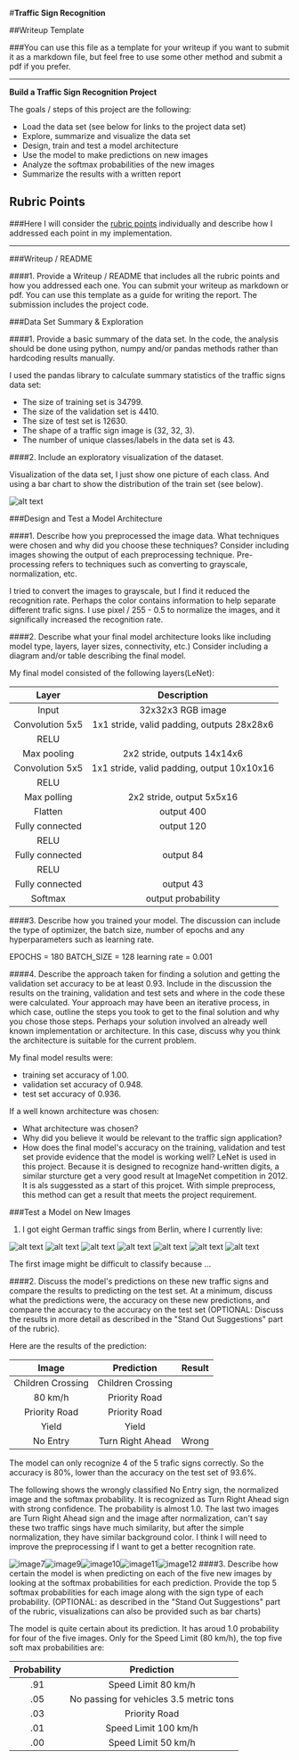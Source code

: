 #**Traffic Sign Recognition** 

##Writeup Template

###You can use this file as a template for your writeup if you want to submit it as a markdown file, but feel free to use some other method and submit a pdf if you prefer.

---

**Build a Traffic Sign Recognition Project**

The goals / steps of this project are the following:
* Load the data set (see below for links to the project data set)
* Explore, summarize and visualize the data set
* Design, train and test a model architecture
* Use the model to make predictions on new images
* Analyze the softmax probabilities of the new images
* Summarize the results with a written report


[//]: # (Image References)

[image1]: ./examples/class_dist.png "Visualization"
[image2]: ./extra_data/children_crossing.png
[image3]: ./extra_data/limit_80.png
[image4]: ./extra_data/priority_road.png
[image5]: ./extra_data/keep_right.png
[image6]: ./extra_data/yield.png 
[image7]: ./extra_data/no_entry.png
[image8]: ./extra_data/limit_30.png 

[image9]: ./examples/real_images1.png
[image10]: ./examples/real_images2.png
[image11]: ./examples/right_ahead.jpeg
[image12]: ./examples/real_images3.png

## Rubric Points
###Here I will consider the [rubric points](https://review.udacity.com/#!/rubrics/481/view) individually and describe how I addressed each point in my implementation.  

---
###Writeup / README

####1. Provide a Writeup / README that includes all the rubric points and how you addressed each one. You can submit your writeup as markdown or pdf. You can use this template as a guide for writing the report. The submission includes the project code.


###Data Set Summary & Exploration

####1. Provide a basic summary of the data set. In the code, the analysis should be done using python, numpy and/or pandas methods rather than hardcoding results manually.

I used the pandas library to calculate summary statistics of the traffic
signs data set:

* The size of training set is 34799.
* The size of the validation set is 4410.
* The size of test set is 12630.
* The shape of a traffic sign image is (32, 32, 3).
* The number of unique classes/labels in the data set is 43.

####2. Include an exploratory visualization of the dataset.

Visualization of the data set, I just show one picture of each class. And using a bar chart to show the distribution of the train set (see below).


![alt text][image1]

###Design and Test a Model Architecture

####1. Describe how you preprocessed the image data. What techniques were chosen and why did you choose these techniques? Consider including images showing the output of each preprocessing technique. Pre-processing refers to techniques such as converting to grayscale, normalization, etc. 

I tried to convert the images to grayscale, but I find it reduced the recognition rate. Perhaps the color contains information to help separate different trafic signs. I use pixel / 255 - 0.5 to normalize the images, and it significally increased the recognition rate. 


####2. Describe what your final model architecture looks like including model type, layers, layer sizes, connectivity, etc.) Consider including a diagram and/or table describing the final model.

My final model consisted of the following layers(LeNet):

| Layer         		|     Description	        					| 
|:---------------------:|:---------------------------------------------:| 
| Input         		| 32x32x3 RGB image   							| 
| Convolution 5x5     	| 1x1 stride, valid padding, outputs 28x28x6	|
| RELU					|												|
| Max pooling	      	| 2x2 stride,  outputs 14x14x6 				    |
| Convolution 5x5	    | 1x1 stride, valid padding, output 10x10x16    |
| RELU  				|												|
| Max polling			| 2x2 stride, output 5x5x16				        |
| Flatten				| output 400									|
| Fully connected		| output 120									|
| RELU					|												|
| Fully connected		| output 84										|
| RELU					|												|
| Fully connected		| output 43        								|
| Softmax				| output probability     						|
 


####3. Describe how you trained your model. The discussion can include the type of optimizer, the batch size, number of epochs and any hyperparameters such as learning rate.

EPOCHS = 180
BATCH_SIZE = 128
learning rate = 0.001

####4. Describe the approach taken for finding a solution and getting the validation set accuracy to be at least 0.93. Include in the discussion the results on the training, validation and test sets and where in the code these were calculated. Your approach may have been an iterative process, in which case, outline the steps you took to get to the final solution and why you chose those steps. Perhaps your solution involved an already well known implementation or architecture. In this case, discuss why you think the architecture is suitable for the current problem.

My final model results were:
* training set accuracy of 1.00.
* validation set accuracy of 0.948.
* test set accuracy of 0.936.


If a well known architecture was chosen:
* What architecture was chosen?
* Why did you believe it would be relevant to the traffic sign application?
* How does the final model's accuracy on the training, validation and test set provide evidence that the model is working well?
LeNet is used in this project. Because it is designed to recognize hand-written digits, a similar sturcture get a very good result at ImageNet competition in 2012. It is als suggessted as a start of this projcet. With simple preprocess, this method can get a result that meets the project requirement.

###Test a Model on New Images

1. I got eight German traffic sings from Berlin, where I currently live:



![alt text][image2] ![alt text][image3] ![alt text][image4] 
![alt text][image5] ![alt text][image6] ![alt text][image7]
![alt text][image8]

The first image might be difficult to classify because ...

####2. Discuss the model's predictions on these new traffic signs and compare the results to predicting on the test set. At a minimum, discuss what the predictions were, the accuracy on these new predictions, and compare the accuracy to the accuracy on the test set (OPTIONAL: Discuss the results in more detail as described in the "Stand Out Suggestions" part of the rubric).

Here are the results of the prediction:


| Image			        |     Prediction	        |  		Result		    | 
|:---------------------:|:-------------------------:|:---------------------:| 
| Children Crossing		| Children Crossing		    |						| 
| 80 km/h    			| Priority Road				|			    		|
| Priority Road			| Priority Road				|					    |
| Yield     			| Yield               		|					    |
| No Entry              | Turn Right Ahead          |      Wrong            |


The model can only recognize 4 of the 5 trafic signs correctly. So the accuracy is 80%, lower than the accuracy on the test set of 93.6%. 

The following shows the wrongly classified No Entry sign, the normalized image and the softmax probability. It is recognized as Turn Right Ahead sign with strong confidence. The probability is almost 1.0. The last two images are Turn Right Ahead sign and the image after normalization, can't say these two traffic sings have much similarity, but after the simple normalization, they have similar background color. I think I will need to improve the preprocessing if I want to get a better recognition rate.


![image7]![image9]![image10]![image11]![image12]
####3. Describe how certain the model is when predicting on each of the five new images by looking at the softmax probabilities for each prediction. Provide the top 5 softmax probabilities for each image along with the sign type of each probability. (OPTIONAL: as described in the "Stand Out Suggestions" part of the rubric, visualizations can also be provided such as bar charts)


The model is quite certain about its prediction. It has aroud 1.0 probability for four of the five images.
Only for the Speed Limit (80 km/h), the top five soft max probabilities are:

| Probability         	|     Prediction	        					| 
|:---------------------:|:---------------------------------------------:| 
| .91         			| Speed Limit 80 km/h   						| 
| .05     				| No passing for vehicles 3.5 metric tons		|
| .03					| Priority Road									|
| .01	      			| Speed Limit 100 km/h			 				|
| .00				    | Speed Limit 50 km/h   						|






